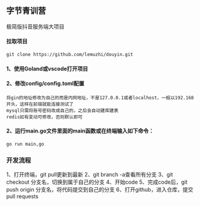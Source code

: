 ## 字节青训营
极简版抖音服务端大项目

#### 拉取项目
```git clone https://github.com/lemuzhi/douyin.git```

#### 1、使用Goland或vscode打开项目
#### 2、修改config/config.toml配置
    将gin的地址修改为自己的而是内网地址，不是127.0.0.1或者localhost，一般以192.168开头，这样在前端就能连接测试了
    mysql只需将账号密码改成自己的，之后会自动建库建表
    redis如有变动可修改，否则默认即可
#### 2、运行main.go文件里面的main函数或在终端输入如下命令：
```go run main,go```

### 开发流程
1、打开终端，git pull更新到最新
2、git branch -a查看所有分支
3、git checkout 分支名，切换到属于自己的分支
4、开始code
5、完成code后，git push origin 分支名，将代码提交到自己的分支
6、打开github，进入仓库，提交pull requests



